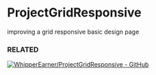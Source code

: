 # ProjectGridResponsive
improving a grid  responsive basic design page 

### RELATED
[![WhipperEarner/ProjectGridResponsive - GitHub](https://gh-card.dev/repos/WhipperEarner/ProjectGridResponsive.svg)](https://github.com/WhipperEarner/ProjectGridResponsive)
